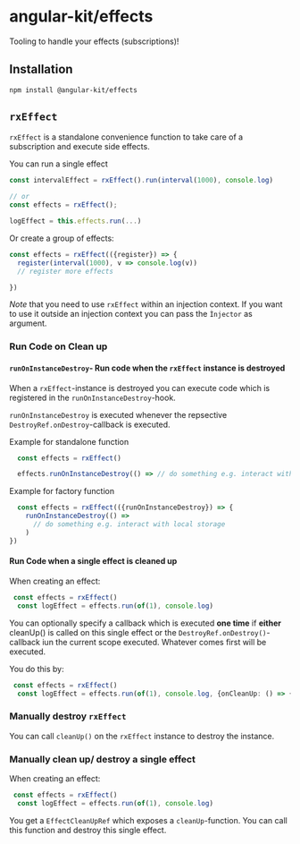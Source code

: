 # angular-kit/effects

Tooling to handle your effects (subscriptions)!

## Installation

  ```bash
  npm install @angular-kit/effects
  ```


## `rxEffect`

`rxEffect` is a standalone convenience function to take care of a subscription and
execute side effects.

You can run a single effect
```ts
const intervalEffect = rxEffect().run(interval(1000), console.log)

// or
const effects = rxEffect();

logEffect = this.effects.run(...)
```

Or create a group of effects:

```ts
const effects = rxEffect(({register}) => {
  register(interval(1000), v => console.log(v))
  // register more effects

})

```
*Note* that you need to use `rxEffect` within an injection context. If you want to
use it outside an injection context you can pass the `Ìnjector` as argument.

### Run Code on Clean up

#### `runOnInstanceDestroy`-  Run code when the `rxEffect` instance is destroyed

When a `rxEffect`-instance is destroyed you can execute code which is registered in the `runOnInstanceDestroy`-hook.

`runOnInstanceDestroy` is executed whenever the repsective `DestroyRef.onDestroy`-callback is executed.

Example for standalone function
```ts
  const effects = rxEffect()

  effects.runOnInstanceDestroy(() => // do something e.g. interact with local storage)

```

Example for factory function
```ts
  const effects = rxEffect(({runOnInstanceDestroy}) => {
    runOnInstanceDestroy(() =>
      // do something e.g. interact with local storage
    )
})

```


#### Run Code when a single effect is cleaned up
When creating an effect: 

```ts
 const effects = rxEffect()
  const logEffect = effects.run(of(1), console.log)

```
You can optionally specify a callback which is executed **one time** if **either** cleanUp() is called on this single
effect or the `DestroyRef.onDestroy()`-callback iun the current scope executed. Whatever comes first will be executed.

You do this by:
```ts
 const effects = rxEffect()
  const logEffect = effects.run(of(1), console.log, {onCleanUp: () => {}})

```

### Manually destroy `rxEffect`

You can call `cleanUp()` on the `rxEffect` instance to destroy the instance.

### Manually clean up/ destroy a single effect
When creating an effect:

```ts
 const effects = rxEffect()
  const logEffect = effects.run(of(1), console.log)

```
You get a `EffectCleanUpRef` which exposes a `cleanUp`-function. You can call this function and 
destroy this single effect.
